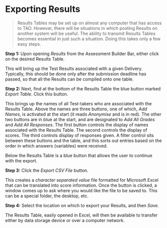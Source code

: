 # Exporting Results

>Results Tables may be set up on almost any computer that has access to TAO. However, there will be situations in which posting Results on another system will be useful. The ability to transmit Results Tables becomes essential in just such a situation. Doing this takes only a few easy steps.

**Step 1:** Upon opening *Results* from the Assessment Builder Bar, either click on the desired Results Table. 

This will bring up the Test Results associated with a given Delivery. Typically, this should be done only after the submission deadline has passed, so that all the Results can be compiled onto one table.

**Step 2:** Next, find at the bottom of the Results Table the blue button marked *Export Table*. Click this button.

This brings up the names of all Test-takers who are associated with the Results Table. Above the names are three buttons, one of which, *Add Names*, is activated at the start (it reads *Anonymise* and is in red). The other two buttons are in blue at the start, and are designated to *Add All Grades* and *Add All Responses*. The first button controls the display of names associated with the Results Table. The second controls the display of scores. The third controls display of responses given. A filter control sits between these buttons and the table, and this sorts out entries based on the order in which answers (variables) were received.

Below the Results Table is a blue button that allows the user to continue with the export.

**Step 3:** Click the *Export CSV File* button.

This creates a *character separated value* file formatted for Microsoft Excel that can be translated into score information. Once the button is clicked, a window comes up to ask where you would like the file to be saved to. This can be a special folder, the desktop, etc.

**Step 4:** Select the location on which to export your Results, and then *Save*.

The Results Table, easily opened in Excel, will then be available to transfer either by data storage device or over a computer network. 